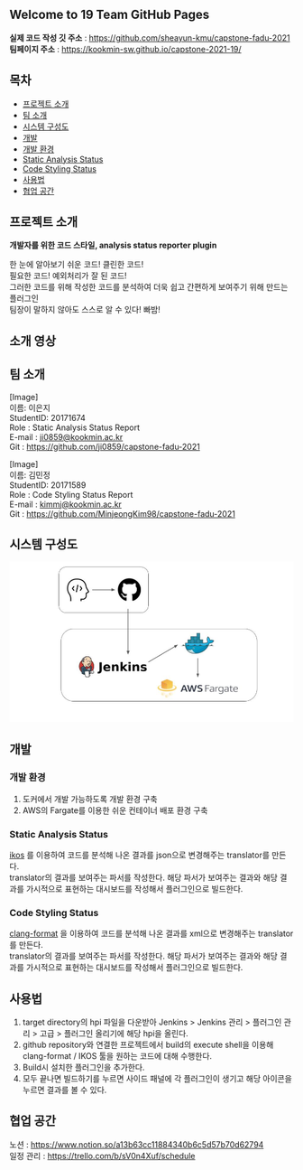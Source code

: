 ## Welcome to 19 Team GitHub Pages
**실제 코드 작성 깃 주소** : https://github.com/sheayun-kmu/capstone-fadu-2021    
**팀페이지 주소** : https://kookmin-sw.github.io/capstone-2021-19/  

## 목차  
- [프로젝트 소개](#프로젝트-소개)  
- [팀 소개](#팀-소개)  
- [시스템 구성도](#시스템-구성도)  
- [개발](#개발)  
 - [개발 환경](#개발-환경)  
 - [Static Analysis Status](#Static-Analysis-Status)  
 - [Code Styling Status](#Code-Styling-Status)  
- [사용법](#사용법)  
- [협업 공간](#협업-공간)  

## 프로젝트 소개  

**개발자를 위한 코드 스타일, analysis status reporter plugin**  

한 눈에 알아보기 쉬운 코드! 클린한 코드!  
필요한 코드! 예외처리가 잘 된 코드!  
그러한 코드를 위해 작성한 코드를 분석하여 더욱 쉽고 간편하게 보여주기 위해 만드는 플러그인  
팀장이 말하지 않아도 스스로 알 수 있다! 빠밤!  

## 소개 영상  

## 팀 소개  
  
[Image]  
이름: 이은지  
StudentID: 20171674  
Role : Static Analysis Status Report  
E-mail : ji0859@kookmin.ac.kr   
Git : https://github.com/ji0859/capstone-fadu-2021  

[Image]  
이름: 김민정  
StudentID: 20171589  
Role : Code Styling Status Report  
E-mail : kimmj@kookmin.ac.kr  
Git : https://github.com/MinjeongKim98/capstone-fadu-2021  

## 시스템 구성도  

![image](./image/docker.jpg)  

## 개발  
### 개발 환경  

1. 도커에서 개발 가능하도록 개발 환경 구축  
2. AWS의 Fargate를 이용한 쉬운 컨테이너 배포 환경 구축  

### Static Analysis Status  

[ikos](https://github.com/NASA-SW-VnV/ikos) 를 이용하여 코드를 분석해 나온 결과를 json으로 변경해주는 translator를 만든다.  
translator의 결과를 보여주는 파서를 작성한다. 해당 파서가 보여주는 결과와 해당 결과를 가시적으로 표현하는 대시보드를 작성해서 플러그인으로 빌드한다.  

### Code Styling Status  

[clang-format](https://clang.llvm.org/docs/ClangFormat.html) 을 이용하여 코드를 분석해 나온 결과를 xml으로 변경해주는 translator를 만든다.  
translator의 결과를 보여주는 파서를 작성한다. 해당 파서가 보여주는 결과와 해당 결과를 가시적으로 표현하는 대시보드를 작성해서 플러그인으로 빌드한다.  

## 사용법  

1. target directory의 hpi 파일을 다운받아 Jenkins > Jenkins 관리 > 플러그인 관리 > 고급 > 플러그인 올리기에 해당 hpi을 올린다.  
2. github repository와 연결한 프로젝트에서 build의 execute shell을 이용해 clang-format / IKOS 툴을 원하는 코드에 대해 수행한다.
3. Build시 설치한 플러그인을 추가한다.  
4. 모두 끝나면 빌드하기를 누르면 사이드 패널에 각 플러그인이 생기고 해당 아이콘을 누르면 결과를 볼 수 있다.  

## 협업 공간  

노션 : https://www.notion.so/a13b63cc11884340b6c5d57b70d62794  
일정 관리 : https://trello.com/b/sV0n4Xuf/schedule  

